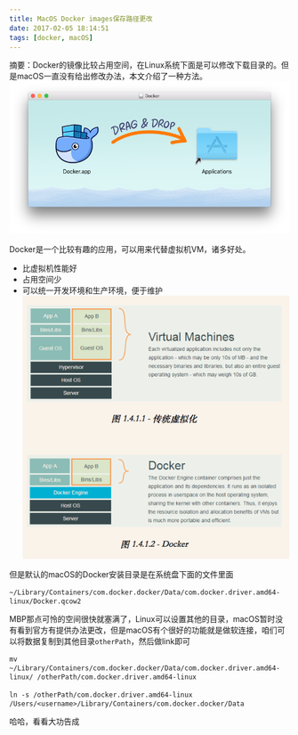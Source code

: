 ```yaml
---
title: MacOS Docker images保存路径更改
date: 2017-02-05 18:14:51
tags: [docker, macOS]
---
```


摘要：Docker的镜像比较占用空间，在Linux系统下面是可以修改下载目录的。但是macOS一直没有给出修改办法，本文介绍了一种方法。
![docker-app-drag](/media/docker-app-drag.png)

<!-- more -->

Docker是一个比较有趣的应用，可以用来代替虚拟机VM，诸多好处。
- 比虚拟机性能好
- 占用空间少
- 可以统一开发环境和生产环境，便于维护
![docker_v](/media/docker_vm.png)

但是默认的macOS的Docker安装目录是在系统盘下面的文件里面

```
~/Library/Containers/com.docker.docker/Data/com.docker.driver.amd64-linux/Docker.qcow2
```

MBP那点可怜的空间很快就塞满了，Linux可以设置其他的目录，macOS暂时没有看到官方有提供办法更改，但是macOS有个很好的功能就是做软连接，咱们可以将数据复制到其他目录`otherPath`，然后做link即可

```
mv ~/Library/Containers/com.docker.docker/Data/com.docker.driver.amd64-linux/ /otherPath/com.docker.driver.amd64-linux

ln -s /otherPath/com.docker.driver.amd64-linux /Users/<username>/Library/Containers/com.docker.docker/Data
```

哈哈，看看大功告成


